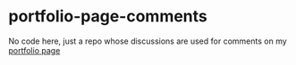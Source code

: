 # portfolio-page-comments
No code here, just a repo whose discussions are used for comments on my [portfolio page](https://waldemarlehner.de/en)

